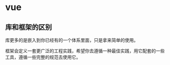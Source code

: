 # vue

## 库和框架的区别

库更多的是嵌入到你已经有的一个体系里面，只是拿来简单的使用。

框架会定义一套更广泛的工程实践，希望你去遵循一种最佳实践，用它配套的一些工具，遵循一些完整的规范去使用它。
